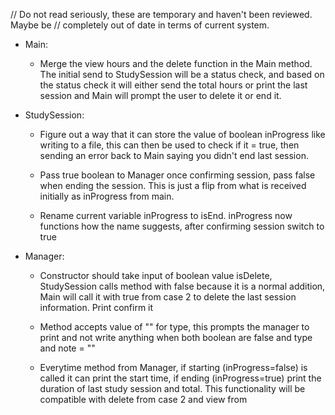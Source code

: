 // Do not read seriously, these are temporary and haven't been reviewed. Maybe be
// completely out of date in terms of current system.

- Main:

  - Merge the view hours and the delete function in the Main method. The initial
    send to StudySession will be a status check, and based on the status check
    it will either send the total hours or print the last session and Main
    will prompt the user to delete it or end it.

- StudySession:

  - Figure out a way that it can store the value of boolean inProgress like
    writing to a file, this can then be used to check if it = true, then
    sending an error back to Main saying you didn't end last session.

  - Pass true boolean to Manager once confirming session, pass false when
    ending the session. This is just a flip from what is received initially
    as inProgress from main.

  - Rename current variable inProgress to isEnd. inProgress now functions how
    the name suggests, after confirming session switch to true

- Manager:

  - Constructor should take input of boolean value isDelete, StudySession calls
    method with false because it is a normal addition, Main will call it with
    true from case 2 to delete the last session information. Print confirm it

  - Method accepts value of "" for type, this prompts the manager to print
    and not write anything when both boolean are false and type and note = ""

  - Everytime method from Manager, if starting (inProgress=false) is called it
    can print the start time, if ending (inProgress=true) print the duration
    of last study session and total. This functionality will be compatible
    with delete from case 2 and view from
